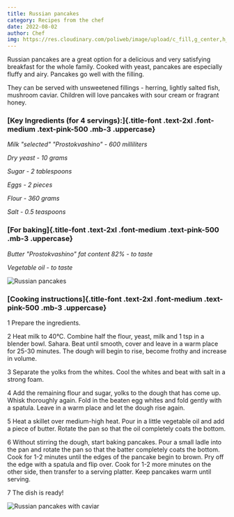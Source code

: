 ```yaml
---
title: Russian pancakes
category: Recipes from the chef
date: 2022-08-02
author: Chef
img: https://res.cloudinary.com/poliweb/image/upload/c_fill,g_center,h_380,w_1740/v1663899612/CHEF%20BREAKFAST/Food/pexels-photo-8601520_mi9ymw.webp
---
```


Russian pancakes are a great option for a delicious and very satisfying breakfast for the whole family. Cooked with yeast, pancakes are especially fluffy and airy. Pancakes go well with the filling.
<!-- more -->They can be served with unsweetened fillings - herring, lightly salted fish, mushroom caviar. Children will love pancakes with sour cream or fragrant honey.

### [Key Ingredients (for 4 servings):]{.title-font .text-2xl .font-medium .text-pink-500 .mb-3 .uppercase}

_Milk "selected" "Prostokvashino" - 600 milliliters_

_Dry yeast - 10 grams_

_Sugar - 2 tablespoons_

_Eggs - 2 pieces_

_Flour - 360 grams_

_Salt - 0.5 teaspoons_

### [For baking]{.title-font .text-2xl .font-medium .text-pink-500 .mb-3 .uppercase}

_Butter "Prostokvashino" fat content 82% - to taste_

_Vegetable oil - to taste_

![Russian pancakes](https://res.cloudinary.com/poliweb/image/upload/c_fill,g_center,w_1000/v1663899649/CHEF%20BREAKFAST/Food/pexels-photo-4966595_hps7tp.webp)

### [Cooking instructions]{.title-font .text-2xl .font-medium .text-pink-500 .mb-3 .uppercase}

1 Prepare the ingredients.

2 Heat milk to 40°C. Combine half the flour, yeast, milk and 1 tsp in a blender bowl. Sahara. Beat until smooth, cover and leave in a warm place for 25-30 minutes. The dough will begin to rise, become frothy and increase in volume.

3 Separate the yolks from the whites. Cool the whites and beat with salt in a strong foam.

4 Add the remaining flour and sugar, yolks to the dough that has come up. Whisk thoroughly again. Fold in the beaten egg whites and fold gently with a spatula. Leave in a warm place and let the dough rise again.

5 Heat a skillet over medium-high heat. Pour in a little vegetable oil and add a piece of butter. Rotate the pan so that the oil completely coats the bottom.

6 Without stirring the dough, start baking pancakes. Pour a small ladle into the pan and rotate the pan so that the batter completely coats the bottom. Cook for 1-2 minutes until the edges of the pancake begin to brown. Pry off the edge with a spatula and flip over. Cook for 1-2 more minutes on the other side, then transfer to a serving platter. Keep pancakes warm until serving.

7 The dish is ready!

![Russian pancakes with caviar](https://res.cloudinary.com/poliweb/image/upload/c_fill,g_center,w_1000/v1663899612/CHEF%20BREAKFAST/Food/pexels-photo-8601520_mi9ymw.webp)
